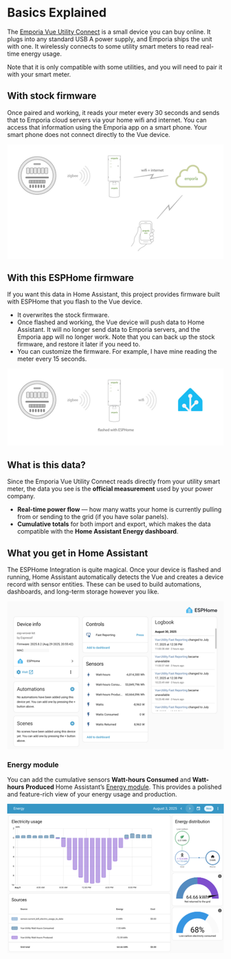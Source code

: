 # Basics Explained

The [Emporia Vue Utility Connect](https://shop.emporiaenergy.com/products/utility-connect) is a small device you can buy online.  It plugs into any standard USB A power supply, and Emporia ships the unit with one.  It wirelessly connects to some utility smart meters to read real-time energy usage.

Note that it is only compatible with some utilities, and you will need to pair it with your smart meter.

## With stock firmware
Once paired and working, it reads your meter every 30 seconds and sends that to Emporia cloud servers via your home wifi and internet.  You can access that information using the Emporia app on a smart phone.  Your smart phone does not connect directly to the Vue device.

![Vue with stock firmware](/docs/vue_stock.jpg)

## With this ESPHome firmware
If you want this data in Home Assistant, this project provides firmware built with ESPHome that you flash to the Vue device.
- It overwrites the stock firmware.
- Once flashed and working, the Vue device will push data to Home Assistant.  It will no longer send data to Emporia servers, and the Emporia app will no longer work.  Note that you can back up the stock firmware, and restore it later if you need to.
- You can customize the firmware.  For example, I have mine reading the meter every 15 seconds.

![Vue with ESPHome firmware](/docs/vue_flashed.jpg)

## What is this data?

Since the Emporia Vue Utility Connect reads directly from your utility smart meter, the data you see is the **official measurement** used by your power company.
- **Real-time power flow** — how many watts your home is currently pulling from or sending to the grid (if you have solar panels).  
- **Cumulative totals** for both import and export, which makes the data compatible with the **Home Assistant Energy dashboard**.  

## What you get in Home Assistant
The ESPHome Integration is quite magical.  Once your device is flashed and running, Home Assistant automatically detects the Vue and creates a device record with sensor entities.  These can be used to build automations, dashboards, and long-term storage however you like.

![ESPHome integration](/docs/esphome_screenshot.png)

### Energy module
You can add the cumulative sensors **Watt-hours Consumed** and **Watt-hours Produced** Home Assistant’s [Energy module](https://www.home-assistant.io/home-energy-management/). This provides a polished and feature-rich view of your energy usage and production.

![Energy module](/docs/energy_screenshot.png)
